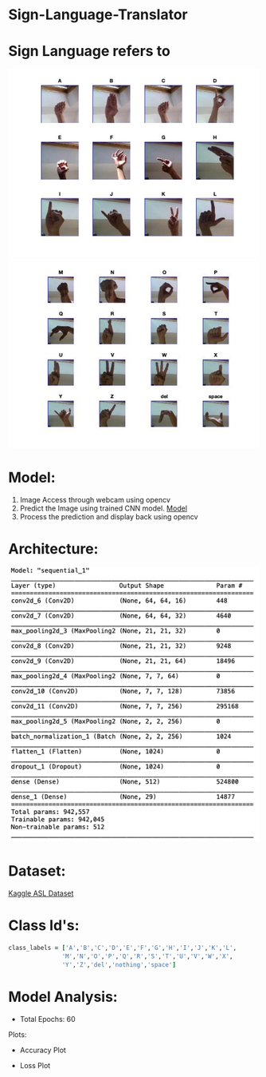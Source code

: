 # Sign-Language-Translator


# Sign Language refers to 


![Image 1](https://github.com/varunkodathala/Sign-Language-Translator/blob/master/demo/1.jpg?raw=true)
![Image 2](https://github.com/varunkodathala/Sign-Language-Translator/blob/master/demo/2.jpg?raw=true)

# Model:

1. Image Access through webcam using opencv
2. Predict the Image using trained CNN model.  [Model](https://github.com/varunkodathala/Sign-Language-Translator/blob/master/demo/gesture_model.h5)
3. Process the prediction and display back using opencv


# Architecture:

![Model Summary](https://github.com/varunkodathala/Sign-Language-Translator/blob/master/demo/model_summary.png?raw=true)

# Dataset:

[Kaggle ASL Dataset](https://www.kaggle.com/grassknoted/asl-alphabet)

# Class Id's:

```ruby
class_labels = ['A','B','C','D','E','F','G','H','I','J','K','L',
               'M','N','O','P','Q','R','S','T','U','V','W','X',
               'Y','Z','del','nothing','space']
```
# Model Analysis:

- Total Epochs: 60

Plots:
- Accuracy Plot

- Loss Plot
